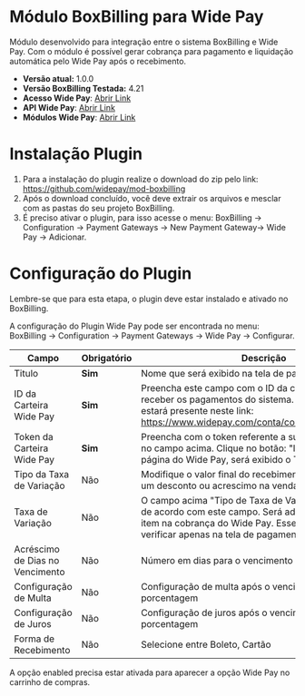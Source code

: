 #  Módulo BoxBilling para Wide Pay
Módulo desenvolvido para integração entre o sistema BoxBilling e Wide Pay. Com o módulo é possível gerar cobrança para pagamento e liquidação automática pelo Wide Pay após o recebimento.

* **Versão atual:** 1.0.0
* **Versão BoxBilling Testada:** 4.21
* **Acesso Wide Pay**: [Abrir Link](https://www.widepay.com/acessar)
* **API Wide Pay**: [Abrir Link](https://widepay.github.io/api/index.html)
* **Módulos Wide Pay**: [Abrir Link](https://widepay.github.io/api/modulos.html)

# Instalação Plugin

1. Para a instalação do plugin realize o download do zip pelo link: https://github.com/widepay/mod-boxbilling
2. Após o download concluído, você deve extrair os arquivos e mesclar com as pastas do seu projeto BoxBilling.
3. É preciso ativar o plugin, para isso acesse o menu: BoxBilling -> Configuration -> Payment Gateways -> New Payment Gateway-> Wide Pay -> Adicionar.

# Configuração do Plugin
Lembre-se que para esta etapa, o plugin deve estar instalado e ativado no BoxBilling.

A configuração do Plugin Wide Pay pode ser encontrada no menu: BoxBilling -> Configuration -> Payment Gateways -> Wide Pay -> Configurar.


|Campo|Obrigatório|Descrição|
|--- |--- |--- |
|Titulo|**Sim**|Nome que será exibido na tela de pagamento|]
|ID da Carteira Wide Pay |**Sim** |Preencha este campo com o ID da carteira que deseja receber os pagamentos do sistema. O ID de sua carteira estará presente neste link: https://www.widepay.com/conta/configuracoes/carteiras|
|Token da Carteira Wide Pay|**Sim**|Preencha com o token referente a sua carteira escolhida no campo acima. Clique no botão: "Integrações" na página do Wide Pay, será exibido o Token|
|Tipo da Taxa de Variação|Não|Modifique o valor final do recebimento. Configure aqui um desconto ou acrescimo na venda.|
|Taxa de Variação|Não|O campo acima "Tipo de Taxa de Variação" será aplicado de acordo com este campo. Será adicionado um novo item na cobrança do Wide Pay. Esse item será possível verificar apenas na tela de pagamento do Wide Pay.|
|Acréscimo de Dias no Vencimento|Não|Número em dias para o vencimento do Boleto.|
|Configuração de Multa|Não|Configuração de multa após o vencimento. Valor em porcentagem|
|Configuração de Juros|Não|Configuração de juros após o vencimento. Valor em porcentagem|
|Forma de Recebimento|Não|Selecione entre Boleto, Cartão|


A opção enabled precisa estar ativada para aparecer a opção Wide Pay no carrinho de compras.
